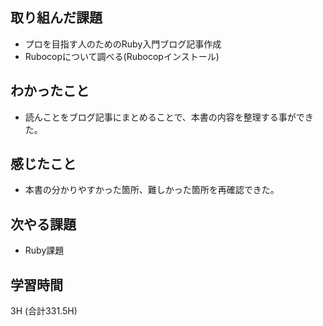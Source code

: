 ## 取り組んだ課題
- プロを目指す人のためのRuby入門ブログ記事作成
- Rubocopについて調べる(Rubocopインストール)
  
## わかったこと  
- 読んことをブログ記事にまとめることで、本書の内容を整理する事ができた。
  
## 感じたこと
- 本書の分かりやすかった箇所、難しかった箇所を再確認できた。
  
## 次やる課題  
- Ruby課題
  
## 学習時間  
 3H (合計331.5H)
